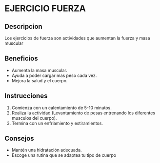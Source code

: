 # EJERCICIO FUERZA

## Descripcion 
Los ejercicios de fuerza son actividades que aumentan la fuerza y masa muscular

## Beneficios
- Aumenta la masa muscular.
- Ayuda a poder cargar mas peso cada vez.
- Mejora la salud y el cuerpo.

## Instrucciones
1. Comienza con un calentamiento de 5-10 minutos.
2. Realiza la actividad (Levantamiento de pesas entrenando los diferentes musculos del cuerpo).
3. Termina con un enfriamiento y estiramientos.

## Consejos
- Mantén una hidratación adecuada.
- Escoge una rutina que se adaptea tu tipo de cuerpo
